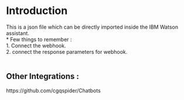 <h1>Introduction</h1>
This is a json file which can be directly imported inside the IBM Watson assistant. <br />
* Few things to remember :<br>
1. Connect the webhook.<br>
2. connect the response parameters for webhook.<br>

<br>
<h2>Other Integrations :</h2>
https://github.com/cgqspider/Chatbots
